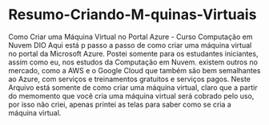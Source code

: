 # Resumo-Criando-M-quinas-Virtuais
Como Criar uma Máquina Virtual no Portal Azure - Curso Computação em Nuvem DIO
Aqui está p passo a passo de como criar uma máquina virtual no portal da Microsoft Azure. Postei somente para os estudantes iniciantes, assim como eu, nos estudos da Computação em Nuvem. existem outros no mercado, como a AWS e o Google Cloud que também são bem semalhantes ao Azure, com serviços e treinamentos gratuitos e serviços pagos. Neste Arquivo está somente de como criar uma máquina virtual, claro que a partir do memomento que você cria uma máquina virtual será cobrado pelo uso, por isso não criei, apenas printei as telas para saber como se cria a máquina virtual. 
